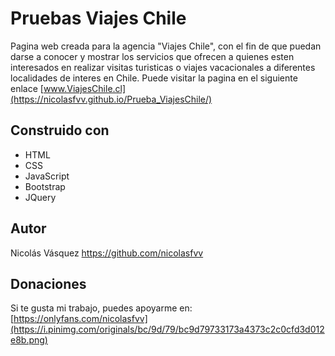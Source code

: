 # Pruebas Viajes Chile

Pagina web creada para la agencia "Viajes Chile", con el fin de que puedan darse a conocer y mostrar los servicios que ofrecen a quienes esten interesados en realizar visitas turisticas o viajes vacacionales a diferentes localidades de interes en Chile. Puede visitar la pagina en el siguiente enlace [www.ViajesChile.cl](https://nicolasfvv.github.io/Prueba_ViajesChile/)

## Construido con

- HTML
- CSS
- JavaScript
- Bootstrap
- JQuery

## Autor

Nicolás Vásquez
https://github.com/nicolasfvv

## Donaciones

Si te gusta mi trabajo, puedes apoyarme en:
[https://onlyfans.com/nicolasfvv](https://i.pinimg.com/originals/bc/9d/79/bc9d79733173a4373c2c0cfd3d012e8b.png)
